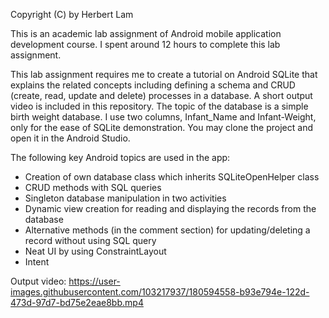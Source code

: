 Copyright (C) by Herbert Lam

This is an academic lab assignment of Android mobile application development course.
I spent around 12 hours to complete this lab assignment.

This lab assignment requires me to create a tutorial on Android SQLite that explains the related concepts including defining a schema and CRUD (create, read, update and delete) processes in a database.
A short output video is included in this repository.
The topic of the database is a simple birth weight database. I use two columns, Infant_Name and Infant-Weight, only for the ease of SQLite demonstration.
You may clone the project and open it in the Android Studio.

The following key Android topics are used in the app:
- Creation of own database class which inherits SQLiteOpenHelper class
- CRUD methods with SQL queries
- Singleton database manipulation in two activities
- Dynamic view creation for reading and displaying the records from the database
- Alternative methods (in the comment section) for updating/deleting a record without using SQL query
- Neat UI by using ConstraintLayout
- Intent

Output video:
https://user-images.githubusercontent.com/103217937/180594558-b93e794e-122d-473d-97d7-bd75e2eae8bb.mp4
